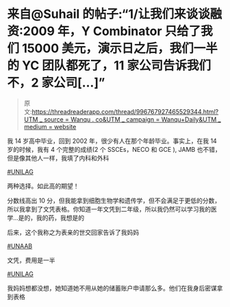 # 来自@Suhail 的帖子:“1/让我们来谈谈融资:2009 年，Y Combinator 只给了我们 15000 美元，演示日之后，我们一半的 YC 团队都死了，11 家公司告诉我们不，2 家公司[…]”

> 原文:[https://threadreaderapp.com/thread/996767927465529344.html?UTM _ source = Wanqu . co&UTM _ campaign = Wanqu+Daily&UTM _ medium = website](https://threadreaderapp.com/thread/996767927465529344.html?utm_source=wanqu.co&utm_campaign=Wanqu+Daily&utm_medium=website)

我 14 岁高中毕业，回到 2002 年，很少有人在那个年龄毕业。事实上，在我 14 岁的时候，我有 4 个完整的成绩(2 个 SSCEs，NECO 和 GCE ), JAMB 也不错，但是像其他人一样，我填了内科和外科

[#UNILAG](/hashtag/UNILAG)

两种选择。如此高的期望！

分数线高出 10 分，但我能拿到细胞生物学和遗传学，但不会满足于更低的分数，所以我拿到了文凭表格。你知道一年文凭到二年级，所以我仍然可以学习我的医学...是的，我的药，我想是的

后来，这个我称之为表亲的世交回家告诉了我妈妈

[#UNAAB](/hashtag/UNAAB)

文凭，费用是一半

[#UNILAG](/hashtag/UNILAG)

我妈妈想都没想，她知道她不用从她的储蓄账户申请那么多。他们在我身后密谋拿到表格